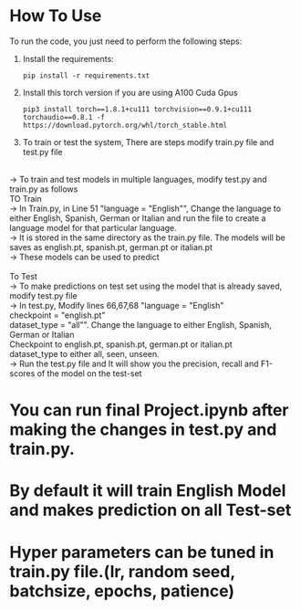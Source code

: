 

# How To Use
To run the code, you just need to perform the following steps:
1. Install the requirements:
    ```
    pip install -r requirements.txt
    ```
2. Install this torch version if you are using A100 Cuda Gpus
    ```
    pip3 install torch==1.8.1+cu111 torchvision==0.9.1+cu111 torchaudio==0.8.1 -f https://download.pytorch.org/whl/torch_stable.html
    ```

3. To train or test the system, There are steps modify train.py file and test.py file
<br>
    -> To train and test models in multiple languages, modify test.py and train.py as follows
    <br>
    TO Train
    <br>
    -> In Train.py, in Line 51 "language = "English"", Change the language to either English, Spanish, German or Italian and run the file to create a language model for that particular language.<br>
    -> It is stored in the same directory as the train.py file. The models will be saves as english.pt, spanish.pt, german.pt or italian.pt<br>
    -> These models can be used to predict<br>
<br>
    To Test<br>
    -> To make predictions on test set using the model that is already saved, modify test.py file<br>
    -> In test.py, Modify lines 66,67,68 "language = "English"<br>
                                          checkpoint = "english.pt"<br>
                                          dataset_type = "all"". Change the language to either English, Spanish, German or Italian<br>
                                                                 Checkpoint to english.pt, spanish.pt, german.pt or italian.pt<br>
                                                                 dataset_type to either all, seen, unseen.<br>
    -> Run the test.py file and It will show you the precision, recall and F1-scores of the model on the test-set<br>

    
# You can run final Project.ipynb after making the changes in test.py and train.py.
# By default it will train English Model and makes prediction on all Test-set

# Hyper parameters can be tuned in train.py file.(lr, random seed, batchsize, epochs, patience)
<br>

